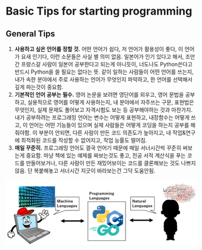 # Basic Tips for starting programming

## General Tips
1. __사용하고 싶은 언어를 정할 것.__ 어떤 언어가 쉽다, 저 언어가 활용성이 좋다, 이 언어가 요새 인기다, 이런 소문들은 사실 별 의미 없음. 일본어가 인기 있다고 해서, 조만간 프랑스갈 사람이 일본어 공부한다고 되는게 아니듯이, 너도나도 Python쓴다고 반드시 Python을 쓸 필요는 없다는 뜻. 같이 일하는 사람들이 어떤 언어를 쓰는지, 내가 속한 분야에서 주로 사용하는 언어가 무엇인지 파악하고, 한 언어를 선택해서 깊게 파는것이 중요함.
2. __기본적인 언어 공부는 필수.__ 영어 논문을 보려면 영단어를 외우고, 영어 문법을 공부하고, 실용적으로 영어를 어떻게 사용하는지, 내 분야에서 자주쓰는 구문, 표현법은 무엇인지, 실제 문제도 풀어보고 자격시험도 보는 등 공부해야하는 것과 마찬가지. 내가 공부하려는 프로그래밍 언어는 변수는 어떻게 표현하고, 내장함수는 어떻게 쓰고, 이 언어는 어떤 기능들이 있으며 실제 사람들은 어떻게 코딩을 하는지 공부를 해줘야함. 이 부분이 안되면, 다른 사람이 만든 코드 의존도가 높아지고, 내 작업&연구에 최적화된 코드를 작성할 수 없어지고, 작업 능률도 떨어짐.
3. __매일 꾸준히.__ 프로그래밍 언어도 결국 언어기 때문에 매일 서너시간씩 꾸준히 써보는게 중요함. 마냥 책에 있는 예제를 짜보는것도 좋고, 전공 서적 계산식을 푸는 코드를 만들어보거나, 다른 사람이 만든 재밌어보이는 코드를 클론해보는 것도 나쁘지 않음. 단 복붙해놓고 서너시간 지긋이 바라보는건 그닥 도움안됨.
<img src="img/a1.PNG" width=1000>
